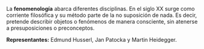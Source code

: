 La **fenomenología** abarca diferentes disciplinas. En el siglo XX surge como corriente filosófica y su método parte de la no suposición de nada. Es decir, pretende describir objetos o fenómenos de manera consciente, sin atenerse a presuposiciones o preconceptos.

**Representantes:** Edmund Husserl, Jan Patocka y Martin Heidegger.
